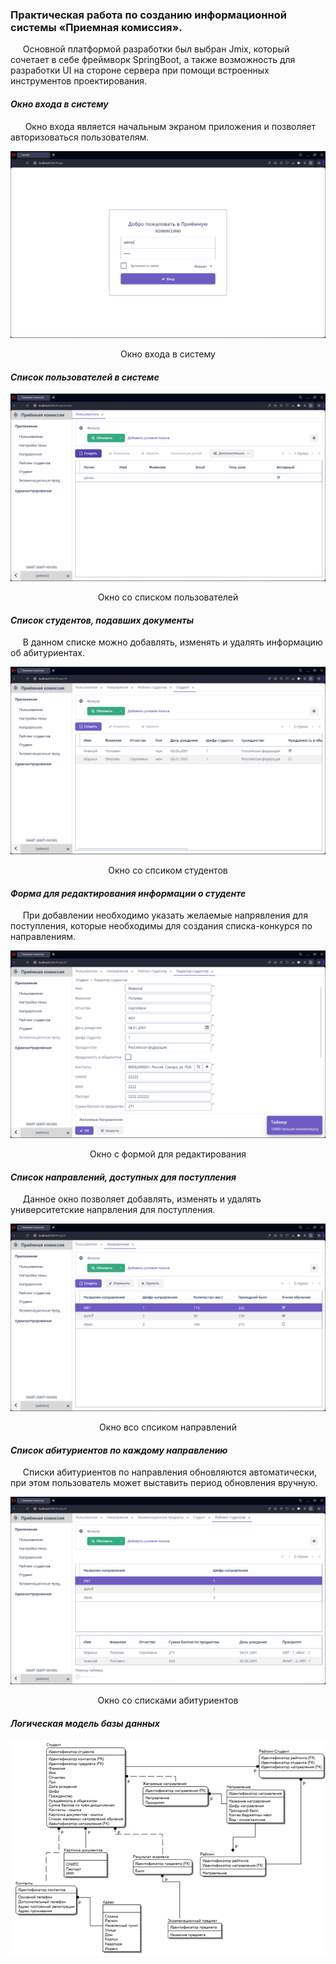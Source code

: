 ### Практическая работа по созданию информационной системы «Приемная комиссия».  

&nbsp;&nbsp;&nbsp;&nbsp;&nbsp;Основной платформой разработки был выбран Jmix, который сочетает в себе фреймворк SpringBoot, а также возможность для разработки UI на стороне сервера при помощи встроенных инструментов проектирования.

#### *Окно входа в систему*  

&nbsp;&nbsp;&nbsp;&nbsp;&nbsp; Окно входа является начальным экраном приложения и позволяет авторизоваться пользователям.

![Login screen](./screenshots/login_screen.png)
<center>Окно входа в систему</center>  

#### *Список пользователей в системе*  
![User screen](./screenshots/users.png)
<center>Окно со списком пользователей</center>  

#### *Список студентов, подавших документы*  

&nbsp;&nbsp;&nbsp;&nbsp;&nbsp;В данном списке можно добавлять, изменять и удалять информацию об абитуриентах.

![List of Students](./screenshots/students.png)
<center>Окно со спсиком студентов</center>  

#### *Форма для редактирования информации о студенте*  

&nbsp;&nbsp;&nbsp;&nbsp;&nbsp;При добавлении необходимо указать желаемые напрявления для поступления, которые необходимы для создания списка-конкурся по направлениям. 

![Student Editor Screen](./screenshots/student_editor.png)
<center>Окно с формой для редактирования</center>  

#### *Список направлений, доступных для поступления*  

&nbsp;&nbsp;&nbsp;&nbsp;&nbsp;Данное окно позволяет добавлять, изменять и удалять университетские напрвления для поступления. 

![List of Courses](./screenshots/courses.png)
<center>Окно всо спсиком направлений</center>  

#### *Список абитуриентов по каждому направлению*  

&nbsp;&nbsp;&nbsp;&nbsp;&nbsp;Списки абитуриентов по направления обновляются автоматически, при этом пользователь может выставить период обновления вручную. 

![Student Rating](./screenshots/student_ratings.png)
<center>Окно со списками абитуриентов</center>  

#### *Логическая модель базы данных*
![Logical Data Model](./screenshots/database_model.png)

